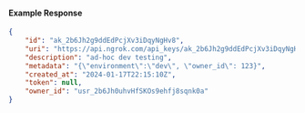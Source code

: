 <!-- Code generated for API Clients. DO NOT EDIT. -->

#### Example Response

```json
{
	"id": "ak_2b6Jh2g9ddEdPcjXv3iDqyNgHv8",
	"uri": "https://api.ngrok.com/api_keys/ak_2b6Jh2g9ddEdPcjXv3iDqyNgHv8",
	"description": "ad-hoc dev testing",
	"metadata": "{\"environment\":\"dev\", \"owner_id\": 123}",
	"created_at": "2024-01-17T22:15:10Z",
	"token": null,
	"owner_id": "usr_2b6Jh0uhvHfSKOs9ehfj8sqnk0a"
}
```
